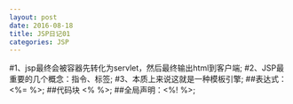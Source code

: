 ```yaml
---
layout: post
date: 2016-08-18
title: JSP日记01
categories: JSP
---
```


#1、jsp最终会被容器先转化为servlet，然后最终输出html到客户端;
#2、JSP最重要的几个概念：指令、标签;
#3、本质上来说这就是一种模板引擎;
##表达式：<%= %>;
##代码块 <% %>;
##全局声明：<%! %>;
